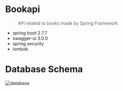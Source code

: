 # Bookapi
> API related to books made by Spring Framework

* spring boot 2.7.7
* swagger-ui 3.0.0
* spring security
* lombok

# Database Schema
![database](https://user-images.githubusercontent.com/35184909/215385856-8c6487ef-8c43-41cd-9bec-56906cf963d7.PNG)
